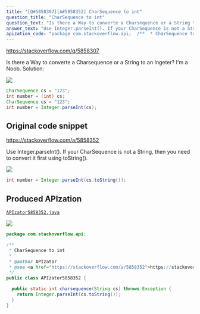 ```yaml
---
title: "[Q#5858307][A#5858352] CharSequence to int"
question_title: "CharSequence to int"
question_text: "Is there a Way to converte a Charsequence or a String to an Ingeter? I'm a Noob. Solution:"
answer_text: "Use Integer.parseInt(). If your CharSequence is not a String, then you need to convert it first using toString()."
apization_code: "package com.stackoverflow.api;  /**  * CharSequence to int  *  * @author APIzator  * @see <a href=\"https://stackoverflow.com/a/5858352\">https://stackoverflow.com/a/5858352</a>  */ public class APIzator5858352 {    public static int charsequence(String cs) throws Exception {     return Integer.parseInt(cs.toString());   } }"
---
```


https://stackoverflow.com/q/5858307

Is there a Way to converte a Charsequence or a String to an Ingeter?
I&#x27;m a Noob. Solution:


<div class="code-logo"><img src="/stackoverflow.png" /></div>

```java
CharSequence cs = "123";
int number = (int) cs;
CharSequence cs = "123";
int number = Integer.parseInt(cs);
```


## Original code snippet

https://stackoverflow.com/a/5858352

Use Integer.parseInt(). If your CharSequence is not a String, then you need to convert it first using toString().

<div class="code-logo"><img src="/stackoverflow.png" /></div>

```java
int number = Integer.parseInt(cs.toString());
```

## Produced APIzation

[`APIzator5858352.java`](https://github.com/pasqualesalza/apization-temp-data/raw/master/search/APIzator5858352.java)

<div class="code-logo"><img src="/apizator.png" /></div>

```java
package com.stackoverflow.api;

/**
 * CharSequence to int
 *
 * @author APIzator
 * @see <a href="https://stackoverflow.com/a/5858352">https://stackoverflow.com/a/5858352</a>
 */
public class APIzator5858352 {

  public static int charsequence(String cs) throws Exception {
    return Integer.parseInt(cs.toString());
  }
}

```